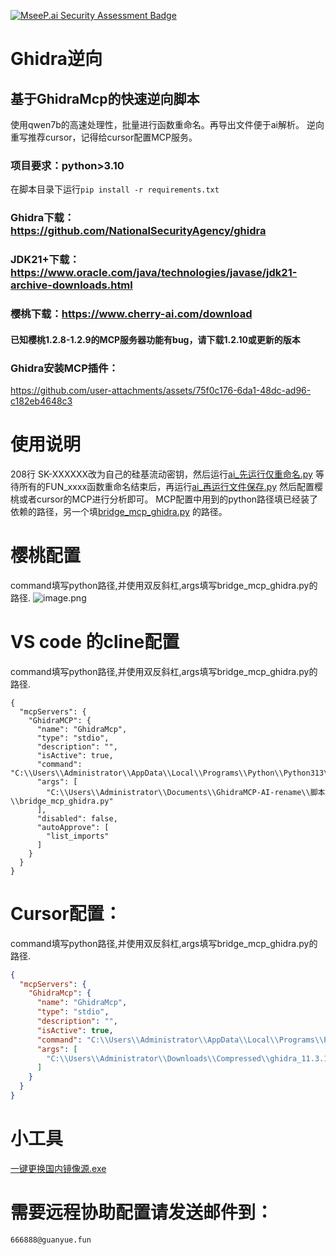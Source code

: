 [![MseeP.ai Security Assessment Badge](https://mseep.net/pr/guanyue91141-ghidramcp-ai-rename-badge.png)](https://mseep.ai/app/guanyue91141-ghidramcp-ai-rename)

# Ghidra逆向
## 基于GhidraMcp的快速逆向脚本
使用qwen7b的高速处理性，批量进行函数重命名。再导出文件便于ai解析。
逆向重写推荐cursor，记得给cursor配置MCP服务。
### 项目要求：python>3.10
在脚本目录下运行```pip install -r requirements.txt```


### Ghidra下载：https://github.com/NationalSecurityAgency/ghidra
### JDK21+下载：https://www.oracle.com/java/technologies/javase/jdk21-archive-downloads.html
### 樱桃下载：https://www.cherry-ai.com/download
#### 已知樱桃1.2.8-1.2.9的MCP服务器功能有bug，请下载1.2.10或更新的版本

### Ghidra安装MCP插件：
https://github.com/user-attachments/assets/75f0c176-6da1-48dc-ad96-c182eb4648c3


# 使用说明
208行 SK-XXXXXX改为自己的硅基流动密钥，然后运行[ai_先运行仅重命名.py](%E8%84%9A%E6%9C%AC/ai_%E5%85%88%E8%BF%90%E8%A1%8C%E4%BB%85%E9%87%8D%E5%91%BD%E5%90%8D.py)
等待所有的FUN_xxxx函数重命名结束后，再运行[ai_再运行文件保存.py](%E8%84%9A%E6%9C%AC/ai_%E5%86%8D%E8%BF%90%E8%A1%8C%E6%96%87%E4%BB%B6%E4%BF%9D%E5%AD%98.py)
然后配置樱桃或者cursor的MCP进行分析即可。
MCP配置中用到的python路径填已经装了依赖的路径，另一个填[bridge_mcp_ghidra.py](%E8%84%9A%E6%9C%AC/bridge_mcp_ghidra.py)
的路径。
# 樱桃配置
command填写python路径,并使用双反斜杠,args填写bridge_mcp_ghidra.py的路径.
![image.png](图片/image.png)
# VS code 的cline配置
command填写python路径,并使用双反斜杠,args填写bridge_mcp_ghidra.py的路径.
```
{
  "mcpServers": {
    "GhidraMCP": {
      "name": "GhidraMcp",
      "type": "stdio",
      "description": "",
      "isActive": true,
      "command": "C:\\Users\\Administrator\\AppData\\Local\\Programs\\Python\\Python313\\python.exe",
      "args": [
        "C:\\Users\\Administrator\\Documents\\GhidraMCP-AI-rename\\脚本\\bridge_mcp_ghidra.py"
      ],
      "disabled": false,
      "autoApprove": [
        "list_imports"
      ]
    }
  }
}
```
# Cursor配置：
command填写python路径,并使用双反斜杠,args填写bridge_mcp_ghidra.py的路径.
```json
{
  "mcpServers": {
    "GhidraMcp": {
      "name": "GhidraMcp",
      "type": "stdio",
      "description": "",
      "isActive": true,
      "command": "C:\\Users\\Administrator\\AppData\\Local\\Programs\\Python\\Python313\\python.exe",
      "args": [
        "C:\\Users\\Administrator\\Downloads\\Compressed\\ghidra_11.3.1_PUBLIC_20250219\\bridge_mcp_ghidra.py"
      ]
    }
  }
}

```
# 小工具
[一键更换国内镜像源.exe](%E5%B7%A5%E5%85%B7/%E4%B8%80%E9%94%AE%E6%9B%B4%E6%8D%A2%E5%9B%BD%E5%86%85%E9%95%9C%E5%83%8F%E6%BA%90.exe)

# 需要远程协助配置请发送邮件到：
```text
666888@guanyue.fun
```
